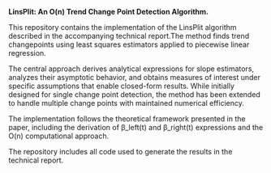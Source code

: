 **LinsPlit: An O(n) Trend Change Point Detection Algorithm.**

This repository contains the implementation of the LinsPlit algorithm described in the accompanying technical report.The method finds trend changepoints using least squares estimators applied to piecewise linear regression.

The central approach derives analytical expressions for slope estimators, analyzes their asymptotic behavior, and obtains measures of interest under specific assumptions that enable closed-form results. While initially designed for single change point detection, the method has been extended to handle multiple change points with maintained numerical efficiency.

The implementation follows the theoretical framework presented in the paper, including the derivation of β_left(t) and β_right(t) expressions and the O(n) computational approach.

The repository includes all code used to generate the results in the technical report.

